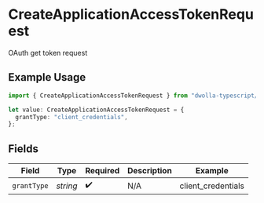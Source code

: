 # CreateApplicationAccessTokenRequest

OAuth get token request

## Example Usage

```typescript
import { CreateApplicationAccessTokenRequest } from "dwolla-typescript/models/operations";

let value: CreateApplicationAccessTokenRequest = {
  grantType: "client_credentials",
};
```

## Fields

| Field              | Type               | Required           | Description        | Example            |
| ------------------ | ------------------ | ------------------ | ------------------ | ------------------ |
| `grantType`        | *string*           | :heavy_check_mark: | N/A                | client_credentials |
